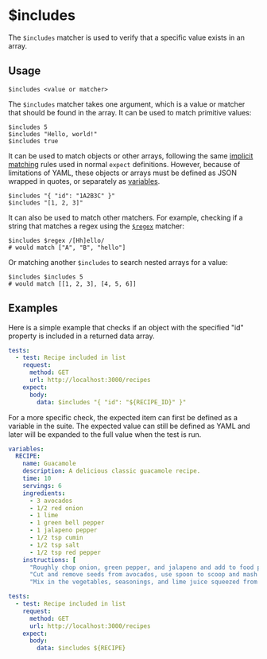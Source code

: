 # $includes

The `$includes` matcher is used to verify that a specific value exists in an array.

## Usage

```
$includes <value or matcher>
```

The `$includes` matcher takes one argument, which is a value or matcher that should be found in the array. It can be used to match primitive values:

```
$includes 5
$includes "Hello, world!"
$includes true
```

It can be used to match objects or other arrays, following the same [implicit matching](../writing_tests.md#implicit-matching) rules used in normal `expect` definitions. However, because of limitations of YAML, these objects or arrays must be defined as JSON wrapped in quotes, or separately as [variables](../variables.md).

```
$includes "{ "id": "1A2B3C" }"
$includes "[1, 2, 3]"
```

It can also be used to match other matchers. For example, checking if a string that matches a regex using the [`$regex`](./regex.md) matcher:

```
$includes $regex /[Hh]ello/
# would match ["A", "B", "hello"]
```

Or matching another `$includes` to search nested arrays for a value:

```
$includes $includes 5
# would match [[1, 2, 3], [4, 5, 6]]
```

## Examples

Here is a simple example that checks if an object with the specified "id" property is included in a returned data array.

```yaml
tests:
  - test: Recipe included in list
    request:
      method: GET
      url: http://localhost:3000/recipes
    expect:
      body:
        data: $includes "{ "id": "${RECIPE_ID}" }"
```

For a more specific check, the expected item can first be defined as a variable in the suite. The expected value can still be defined as YAML and later will be expanded to the full value when the test is run.

```yaml
variables:
  RECIPE:
    name: Guacamole
    description: A delicious classic guacamole recipe.
    time: 10
    servings: 6
    ingredients:
      - 3 avocados
      - 1/2 red onion
      - 1 lime
      - 1 green bell pepper
      - 1 jalapeno pepper
      - 1/2 tsp cumin
      - 1/2 tsp salt
      - 1/2 tsp red pepper
    instructions: [
      "Roughly chop onion, green pepper, and jalapeno and add to food processor. Pulse 2-3 times.",
      "Cut and remove seeds from avocados, use spoon to scoop and mash in a bowl.",
      "Mix in the vegetables, seasonings, and lime juice squeezed from a fresh lime." ]

tests:
  - test: Recipe included in list
    request:
      method: GET
      url: http://localhost:3000/recipes
    expect:
      body:
        data: $includes ${RECIPE} 
```
